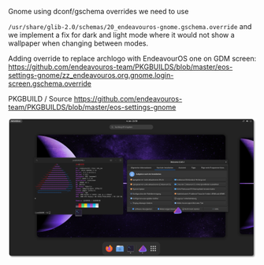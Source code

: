 Gnome using dconf/gschema overrides we need to use 

`/usr/share/glib-2.0/schemas/20_endeavouros-gnome.gschema.override`
and we implement a fix for dark and light mode where it would not show a wallpaper when changing between modes.

Adding override to replace archlogo with EndeavourOS one on GDM screen:
https://github.com/endeavouros-team/PKGBUILDS/blob/master/eos-settings-gnome/zz_endeavouros.org.gnome.login-screen.gschema.override

PKGBUILD / Source
https://github.com/endeavouros-team/PKGBUILDS/blob/master/eos-settings-gnome

![eos-gnome](https://raw.githubusercontent.com/endeavouros-team/endeavouros-DE-fixes/main/gnome/gnome.png)

